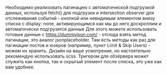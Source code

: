 Необходимо реализовать пагинацию с автоматической подгрузкой данных, используя fetch() для подгрузки и intersection observer для отслеживания событий - кнопкой или невидимым элементом внизу списка с display: none, активирующимся как мы до него доскроллим и автоматически подгрузятся данные
Для этого можете использовать готовые данные с https://dummyjson.com/ - отсюда взять метод пагинации, это аналог jsonplaceholder. Там есть методы как раз для пагинации постов и юзеров (например, пункт Limit & Skip Users) - можем их хранить. 
Дизайн на ваше усмотрение, но настоятельно рекомендую использовать scss. 
Тригером для обзёрвера может служить как кнопка, так и скрытый элемент после списка, это уже как вам удобнее. 
